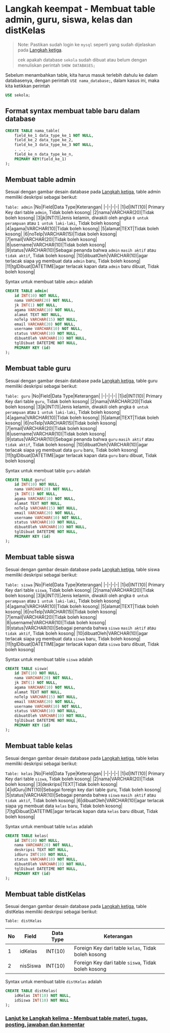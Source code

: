 # Langkah keempat - Membuat table admin, guru, siswa, kelas dan distKelas

> Note: Pastikan sudah login ke `mysql` seperti yang sudah dijelaskan pada [Langkah ketiga](/steps/langkah3.md).
>
> cek apakah database `sekola` sudah dibuat atau belum dengan menuliskan perintah `SHOW DATABASES;`

Sebelum menambahkan table, kita harus masuk terlebih dahulu ke dalam databasenya, dengan perintah `USE nama_database;`, dalam kasus ini, maka kita ketikkan perintah

```sql
USE sekola;
```
## Format syntax membuat table baru dalam database
```sql
CREATE TABLE nama_table(
    field_ke_1 data_type_ke_1 NOT NULL,
    field_ke_2 data_type_ke_2,
    field_ke_3 data_type_ke_3 NOT NULL,
    . . . .
    field_ke_n data_type_ke_n,
    PRIMARY KEY(field_ke_1)
);
```
## Membuat table admin
Sesuai dengan gambar desain database pada [Langkah ketiga](/steps/langkah3.md), table admin memiliki deskripsi sebagai berikut:

`Table: admin`
|No|Field|Data Type|Keterangan|
|-|-|-|-|
|1|id|INT(10)| Primary Key dari table `admin`, Tidak boleh kosong|
|2|nama|VARCHAR(20)|Tidak boleh kosong|
|3|jk|INT(1)|Jenis kelamin, diwakili oleh angka `0 untuk perampuan` atau `1 untuk laki-laki`, Tidak boleh kosong|
|4|agama|VARCHAR(10)|Tidak boleh kosong|
|5|alamat|TEXT|Tidak boleh kosong|
|6|noTelp|VARCHAR(15)|Tidak boleh kosong|
|7|email|VARCHAR(20)|Tidak boleh kosong|
|8|username|VARCHAR(10)|Tidak boleh kosong|
|9|status|VARCHAR(10)|Sebagai penanda bahwa `admin` `masih aktif` atau `tidak aktif`, Tidak boleh kosong|
|10|dibuatOleh|VARCHAR(10)|agar terlacak siapa yg membuat data `admin` baru, Tidak boleh kosong|
|11|tglDibuat|DATETIME|agar terlacak kapan data `admin` baru dibuat, Tidak boleh kosong|

Syntax untuk membuat table `admin` adalah 
```sql
CREATE TABLE admin(
    id INT(10) NOT NULL,
    nama VARCHAR(20) NOT NULL,
    jk INT(1) NOT NULL,
    agama VARCHAR(10) NOT NULL,
    alamat TEXT NOT NULL,
    noTelp VARCHAR(15) NOT NULL,
    email VARCHAR(20) NOT NULL,
    username VARCHAR(10) NOT NULL,
    status VARCHAR(10) NOT NULL,
    dibuatOleh VARCHAR(10) NOT NULL,
    tglDibuat DATETIME NOT NULL,
    PRIMARY KEY (id)
);
```

## Membuat table guru
Sesuai dengan gambar desain database pada [Langkah ketiga](/steps/langkah3.md), table guru memiliki deskripsi sebagai berikut:

`Table: guru`
|No|Field|Data Type|Keterangan|
|-|-|-|-|
|1|id|INT(10)| Primary Key dari table `guru`, Tidak boleh kosong|
|2|nama|VARCHAR(20)|Tidak boleh kosong|
|3|jk|INT(1)|Jenis kelamin, diwakili oleh angka `0 untuk perampuan` atau `1 untuk laki-laki`, Tidak boleh kosong|
|4|agama|VARCHAR(10)|Tidak boleh kosong|
|5|alamat|TEXT|Tidak boleh kosong|
|6|noTelp|VARCHAR(15)|Tidak boleh kosong|
|7|email|VARCHAR(20)|Tidak boleh kosong|
|8|username|VARCHAR(10)|Tidak boleh kosong|
|9|status|VARCHAR(10)|Sebagai penanda bahwa `guru` `masih aktif` atau `tidak aktif`, Tidak boleh kosong|
|10|dibuatOleh|VARCHAR(10)|agar terlacak siapa yg membuat data `guru` baru, Tidak boleh kosong|
|11|tglDibuat|DATETIME|agar terlacak kapan data `guru` baru dibuat, Tidak boleh kosong|

Syntax untuk membuat table `guru` adalah 
```sql
CREATE TABLE guru(
    id INT(10) NOT NULL,
    nama VARCHAR(20) NOT NULL,
    jk INT(1) NOT NULL,
    agama VARCHAR(10) NOT NULL,
    alamat TEXT NOT NULL,
    noTelp VARCHAR(15) NOT NULL,
    email VARCHAR(20) NOT NULL,
    username VARCHAR(10) NOT NULL,
    status VARCHAR(10) NOT NULL,
    dibuatOleh VARCHAR(10) NOT NULL,
    tglDibuat DATETIME NOT NULL,
    PRIMARY KEY (id)
);
```

## Membuat table siswa
Sesuai dengan gambar desain database pada [Langkah ketiga](/steps/langkah3.md), table siswa memiliki deskripsi sebagai berikut:

`Table: siswa`
|No|Field|Data Type|Keterangan|
|-|-|-|-|
|1|id|INT(10)| Primary Key dari table `siswa`, Tidak boleh kosong|
|2|nama|VARCHAR(20)|Tidak boleh kosong|
|3|jk|INT(1)|Jenis kelamin, diwakili oleh angka `0 untuk perampuan` atau `1 untuk laki-laki`, Tidak boleh kosong|
|4|agama|VARCHAR(10)|Tidak boleh kosong|
|5|alamat|TEXT|Tidak boleh kosong|
|6|noTelp|VARCHAR(15)|Tidak boleh kosong|
|7|email|VARCHAR(20)|Tidak boleh kosong|
|8|username|VARCHAR(10)|Tidak boleh kosong|
|9|status|VARCHAR(10)|Sebagai penanda bahwa `siswa` `masih aktif` atau `tidak aktif`, Tidak boleh kosong|
|10|dibuatOleh|VARCHAR(10)|agar terlacak siapa yg membuat data `siswa` baru, Tidak boleh kosong|
|11|tglDibuat|DATETIME|agar terlacak kapan data `siswa` baru dibuat, Tidak boleh kosong|

Syntax untuk membuat table `siswa` adalah 
```sql
CREATE TABLE siswa(
    id INT(10) NOT NULL,
    nama VARCHAR(20) NOT NULL,
    jk INT(1) NOT NULL,
    agama VARCHAR(10) NOT NULL,
    alamat TEXT NOT NULL,
    noTelp VARCHAR(15) NOT NULL,
    email VARCHAR(20) NOT NULL,
    username VARCHAR(10) NOT NULL,
    status VARCHAR(10) NOT NULL,
    dibuatOleh VARCHAR(10) NOT NULL,
    tglDibuat DATETIME NOT NULL,
    PRIMARY KEY (id)
);
```

## Membuat table kelas
Sesuai dengan gambar desain database pada [Langkah ketiga](/steps/langkah3.md), table kelas memiliki deskripsi sebagai berikut:

`Table: kelas`
|No|Field|Data Type|Keterangan|
|-|-|-|-|
|1|id|INT(10)| Primary Key dari table `siswa`, Tidak boleh kosong|
|2|nama|VARCHAR(20)|Tidak boleh kosong|
|3|deskripsi|TEXT|Tidak boleh kosong|
|4|idGuru|INT(10)|Sebagai foreign key dari table guru, Tidak boleh kosong|
|5|status|VARCHAR(10)|Sebagai penanda bahwa `siswa` `masih aktif` atau `tidak aktif`, Tidak boleh kosong|
|6|dibuatOleh|VARCHAR(10)|agar terlacak siapa yg membuat data `kelas` baru, Tidak boleh kosong|
|7|tglDibuat|DATETIME|agar terlacak kapan data `kelas` baru dibuat, Tidak boleh kosong|

Syntax untuk membuat table `kelas` adalah
```sql
CREATE TABLE kelas(
    id INT(10) NOT NULL,
    nama VARCHAR(20) NOT NULL,
    deskripsi TEXT NOT NULL,
    idGuru INT(10) NOT NULL,
    status VARCHAR(10) NOT NULL,
    dibuatOleh VARCHAR(10) NOT NULL,
    tglDibuat DATETIME NOT NULL,
    PRIMARY KEY (id)
);
```
## Membuat table distKelas
Sesuai dengan gambar desain database pada [Langkah ketiga](/steps/langkah3.md), table distKelas memiliki deskripsi sebagai berikut:

`Table: distKelas`

|No|Field|Data Type|Keterangan|
|-|-|-|-|
|1|idKelas|INT(10)| Foreign Key dari table `kelas`, Tidak boleh kosong|
|2|nisSiswa|INT(10)| Foreign Key dari table `siswa`, Tidak boleh kosong|

Syntax untuk membuat table `distKelas` adalah
```sql
CREATE TABLE distKelas(
    idKelas INT(10) NOT NULL,
    idSiswa INT(10) NOT NULL
);
```

### [Lanjut ke Langkah kelima - Membuat table materi, tugas, posting, jawaban dan komentar](/steps/langkah5.md)